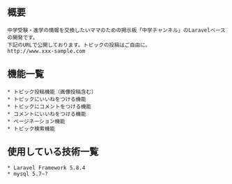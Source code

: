 ## 概要

	中学受験・進学の情報を交換したいママのための掲示板「中学チャンネル」のLaravelベースの開発です。
	下記のURLで公開しております。トピックの投稿はご自由に。
	http://www.xxx-sample.com

## 機能一覧

	* トピック投稿機能（画像投稿含む）
	* トピックにいいねをつける機能
	* トピックにコメントをつける機能
	* コメントにいいねをつける機能
	* ページネーション機能
	* トピック検索機能

## 使用している技術一覧
	
	* Laravel Framework 5.8.4
	* mysql 5.7~?